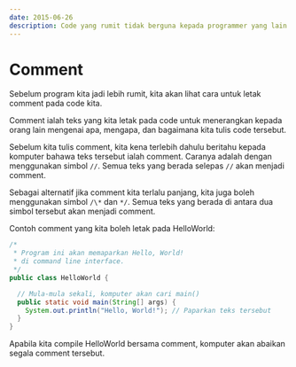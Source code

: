 ```yaml
---
date: 2015-06-26
description: Code yang rumit tidak berguna kepada programmer yang lain. Masalah ini boleh diatasi menggunakan comment, iaitu teks yang menerangkan tentang sesuatu code.
---
```


# Comment

Sebelum program kita jadi lebih rumit, kita akan lihat cara untuk letak
comment pada code kita.

Comment ialah teks yang kita letak pada code untuk menerangkan kepada
orang lain mengenai apa, mengapa, dan bagaimana kita tulis code
tersebut.

Sebelum kita tulis comment, kita kena terlebih dahulu beritahu kepada
komputer bahawa teks tersebut ialah comment. Caranya adalah
dengan menggunakan simbol `//`. Semua teks yang berada selepas `//` akan
menjadi comment.

Sebagai alternatif jika comment kita terlalu panjang, kita juga boleh
menggunakan simbol `/\*` dan `*/`. Semua teks yang berada di antara dua
simbol tersebut akan menjadi comment.

Contoh comment yang kita boleh letak pada HelloWorld:

```java
/*
 * Program ini akan memaparkan Hello, World!
 * di command line interface.
 */
public class HelloWorld {

  // Mula-mula sekali, komputer akan cari main()
  public static void main(String[] args) {
    System.out.println("Hello, World!"); // Paparkan teks tersebut
  }
}
```

Apabila kita compile HelloWorld bersama comment, komputer akan abaikan
segala comment tersebut.

